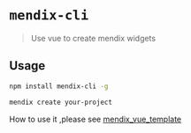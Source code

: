 # `mendix-cli`

> Use vue to create mendix widgets

## Usage

``` bash
npm install mendix-cli -g

mendix create your-project
```

How to use it ,please see [mendix_vue_template](https://github.com/MrGaoGang/mendix_vue_template)